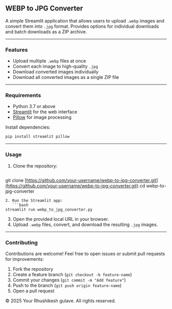 ## WEBP to JPG Converter

A simple Streamlit application that allows users to upload `.webp` images and convert them into `.jpg` format. Provides options for individual downloads and batch downloads as a ZIP archive.

---

### Features

* Upload multiple `.webp` files at once
* Convert each image to high-quality `.jpg`
* Download converted images individually
* Download all converted images as a single ZIP file

---

### Requirements

* Python 3.7 or above
* [Streamlit](https://streamlit.io/) for the web interface
* [Pillow](https://python-pillow.org/) for image processing

Install dependencies:

```bash
pip install streamlit pillow
```

---

### Usage

1. Clone the repository:

   ```bash
   ```

git clone [https://github.com/your-username/webp-to-jpg-converter.git](https://github.com/your-username/webp-to-jpg-converter.git)
cd webp-to-jpg-converter

````
2. Run the Streamlit app:
   ```bash
streamlit run webp_to_jpg_converter.py
````

3. Open the provided local URL in your browser.
4. Upload `.webp` files, convert, and download the resulting `.jpg` images.

---

### Contributing

Contributions are welcome! Feel free to open issues or submit pull requests for improvements:

1. Fork the repository
2. Create a feature branch (`git checkout -b feature-name`)
3. Commit your changes (`git commit -m "Add feature"`)
4. Push to the branch (`git push origin feature-name`)
5. Open a pull request


© 2025 Your Rhushikesh gulave. All rights reserved.
